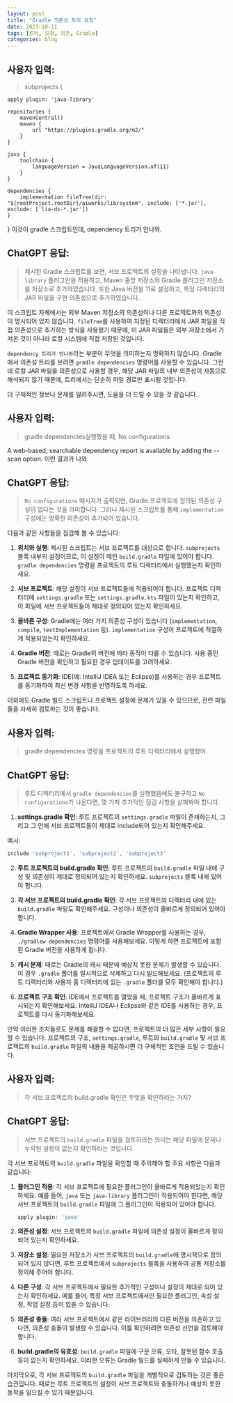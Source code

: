 ```yaml
---
layout: post
title: "Gradle 의존성 트리 요청"
date: 2023-10-11
tags: [트리, 요청, 의존, Gradle]
categories: blog
---
```


## 사용자 입력:
> subprojects {

    apply plugin: 'java-library'

    repositories {
        mavenCentral()
        maven {
            url "https://plugins.gradle.org/m2/"
        }
    }

    java {
        toolchain {
            languageVersion = JavaLanguageVersion.of(11)
        }
    }

    dependencies {
        implementation fileTree(dir: "${rootProject.rootDir}/aiworks/lib/system", include: ['*.jar'], exclude: ['lia-ds-*.jar'])
    }
}
이것이 gradle 스크립트인데,  dependency 트리가 안나와.

## ChatGPT 응답:
> 제시된 Gradle 스크립트를 보면, 서브 프로젝트의 설정을 나타냅니다. `java-library` 플러그인을 적용하고, Maven 중앙 저장소와 Gradle 플러그인 저장소를 저장소로 추가하였습니다. 또한 Java 버전을 11로 설정하고, 특정 디렉터리의 JAR 파일을 구현 의존성으로 추가하였습니다.

이 스크립트 자체에서는 외부 Maven 저장소의 의존성이나 다른 프로젝트와의 의존성이 명시되어 있지 않습니다. `fileTree`를 사용하여 지정된 디렉터리에서 JAR 파일을 직접 의존성으로 추가하는 방식을 사용했기 때문에, 이 JAR 파일들은 외부 저장소에서 가져온 것이 아니라 로컬 시스템에 직접 저장된 것입니다.

`dependency 트리가 안나와`라는 부분이 무엇을 의미하는지 명확하지 않습니다. Gradle에서 의존성 트리를 보려면 `gradle dependencies` 명령어를 사용할 수 있습니다. 그런데 로컬 JAR 파일을 의존성으로 사용할 경우, 해당 JAR 파일의 내부 의존성이 자동으로 해석되지 않기 때문에, 트리에서는 단순히 파일 경로만 표시될 것입니다.

더 구체적인 정보나 문제를 알려주시면, 도움을 더 드릴 수 있을 것 같습니다.

## 사용자 입력:
> gradle dependencies실행했을 때, No configurations

A web-based, searchable dependency report is available by adding the --scan option. 이런 결과가 나와.

## ChatGPT 응답:
> `No configurations` 메시지가 출력되면, Gradle 프로젝트에 정의된 의존성 구성이 없다는 것을 의미합니다. 그러나 제시된 스크립트를 통해 `implementation` 구성에는 명확한 의존성이 추가되어 있습니다.

다음과 같은 사항들을 점검해 볼 수 있습니다:

1. **위치와 실행**: 제시된 스크립트는 서브 프로젝트를 대상으로 합니다. `subprojects` 블록 내부의 설정이므로, 이 설정이 메인 `build.gradle` 파일에 있어야 합니다. `gradle dependencies` 명령을 프로젝트의 루트 디렉터리에서 실행했는지 확인하세요.

2. **서브 프로젝트**: 해당 설정이 서브 프로젝트들에 적용되어야 합니다. 프로젝트 디렉터리에 `settings.gradle` 또는 `settings.gradle.kts` 파일이 있는지 확인하고, 이 파일에 서브 프로젝트들이 제대로 정의되어 있는지 확인하세요.

3. **올바른 구성**: Gradle에는 여러 가지 의존성 구성이 있습니다 (`implementation`, `compile`, `testImplementation` 등). `implementation` 구성이 프로젝트에 적절하게 적용되었는지 확인하세요.

4. **Gradle 버전**: 때로는 Gradle의 버전에 따라 동작이 다를 수 있습니다. 사용 중인 Gradle 버전을 확인하고 필요한 경우 업데이트를 고려하세요.

5. **프로젝트 동기화**: IDE(예: IntelliJ IDEA 또는 Eclipse)를 사용하는 경우 프로젝트를 동기화하여 최신 변경 사항을 반영하도록 하세요.

이외에도 Gradle 빌드 스크립트나 프로젝트 설정에 문제가 있을 수 있으므로, 관련 파일들을 자세히 검토하는 것이 좋습니다.

## 사용자 입력:
>  gradle dependencies 명령을 프로젝트의 루트 디렉터리에서 실행했어.

## ChatGPT 응답:
> 루트 디렉터리에서 `gradle dependencies`를 실행했음에도 불구하고 `No configurations`가 나온다면, 몇 가지 추가적인 점검 사항을 살펴봐야 합니다.

1. **settings.gradle 확인**: 루트 프로젝트의 `settings.gradle` 파일이 존재하는지, 그리고 그 안에 서브 프로젝트들이 제대로 include되어 있는지 확인해주세요.

예시:
```groovy
include 'subproject1', 'subproject2', 'subproject3'
```

2. **루트 프로젝트의 build.gradle 확인**: 루트 프로젝트의 `build.gradle` 파일 내에 구성 및 의존성이 제대로 정의되어 있는지 확인하세요. `subprojects` 블록 내에 있어야 합니다.

3. **각 서브 프로젝트의 build.gradle 확인**: 각 서브 프로젝트의 디렉터리 내에 있는 `build.gradle` 파일도 확인해주세요. 구성이나 의존성이 올바르게 정의되어 있어야 합니다.

4. **Gradle Wrapper 사용**: 프로젝트에서 Gradle Wrapper를 사용하는 경우, `./gradlew dependencies` 명령어를 사용해보세요. 이렇게 하면 프로젝트에 포함된 Gradle 버전을 사용하게 됩니다.

5. **캐시 문제**: 때로는 Gradle의 캐시 때문에 예상치 못한 문제가 발생할 수 있습니다. 이 경우 `.gradle` 폴더를 일시적으로 삭제하고 다시 빌드해보세요. (프로젝트의 루트 디렉터리와 사용자 홈 디렉터리에 있는 `.gradle` 폴더를 모두 확인해야 합니다.)

6. **프로젝트 구조 확인**: IDE에서 프로젝트를 열었을 때, 프로젝트 구조가 올바르게 표시되는지 확인해보세요. IntelliJ IDEA나 Eclipse와 같은 IDE를 사용하는 경우, 프로젝트를 다시 동기화해보세요.

만약 이러한 조치들로도 문제를 해결할 수 없다면, 프로젝트의 더 많은 세부 사항이 필요할 수 있습니다. 프로젝트의 구조, `settings.gradle`, 루트의 `build.gradle` 및 서브 프로젝트의 `build.gradle` 파일의 내용을 제공하시면 더 구체적인 조언을 드릴 수 있습니다.

## 사용자 입력:
> 각 서브 프로젝트의 build.gradle 확인은 무엇을 확인하라는 거지?

## ChatGPT 응답:
> 서브 프로젝트의 `build.gradle` 파일을 검토하라는 의미는 해당 파일에 문제나 누락된 설정이 없는지 확인하라는 것입니다. 

각 서브 프로젝트의 `build.gradle` 파일을 확인할 때 주의해야 할 주요 사항은 다음과 같습니다:

1. **플러그인 적용**: 각 서브 프로젝트에 필요한 플러그인이 올바르게 적용되었는지 확인하세요. 예를 들어, `java` 또는 `java-library` 플러그인이 적용되어야 한다면, 해당 서브 프로젝트의 `build.gradle` 파일에 그 플러그인이 적용되어 있어야 합니다.

   ```groovy
   apply plugin: 'java'
   ```

2. **의존성 설정**: 서브 프로젝트의 `build.gradle` 파일에 의존성 설정이 올바르게 정의되어 있는지 확인하세요. 

3. **저장소 설정**: 필요한 저장소가 서브 프로젝트의 `build.gradle`에 명시적으로 정의되어 있지 않다면, 루트 프로젝트에서 `subprojects` 블록을 사용하여 공통 저장소를 정의해 주어야 합니다.

4. **다른 구성**: 각 서브 프로젝트에서 필요한 추가적인 구성이나 설정이 제대로 되어 있는지 확인하세요. 예를 들어, 특정 서브 프로젝트에서만 필요한 플러그인, 속성 설정, 작업 설정 등이 있을 수 있습니다.

5. **의존성 충돌**: 여러 서브 프로젝트에서 같은 라이브러리의 다른 버전을 의존하고 있다면, 의존성 충돌이 발생할 수 있습니다. 이를 확인하려면 의존성 선언을 검토해야 합니다.

6. **build.gradle의 유효성**: `build.gradle` 파일에 구문 오류, 오타, 잘못된 함수 호출 등이 없는지 확인하세요. 이러한 오류는 Gradle 빌드를 실패하게 만들 수 있습니다.

마지막으로, 각 서브 프로젝트의 `build.gradle` 파일을 개별적으로 검토하는 것은 좋은 습관입니다. 때로는 루트 프로젝트의 설정이 서브 프로젝트와 충돌하거나 예상치 못한 동작을 일으킬 수 있기 때문입니다.

